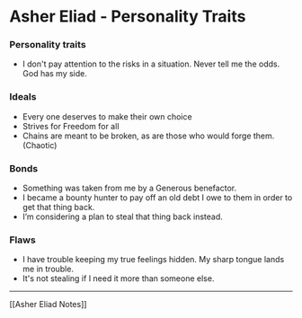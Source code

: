 

# Asher Eliad - Personality Traits

### Personality traits
-   I don't pay attention to the risks in a situation. Never tell me the odds. God has my side. 
  

### Ideals
-   Every one deserves to make their own choice
-   Strives for Freedom for all
-   Chains are meant to be broken, as are those who would forge them. (Chaotic)
  

### Bonds
-   Something was taken from me by a Generous benefactor. 
-   I became a bounty hunter to pay off an old debt I owe to them in order to get that thing back. 
-   I’m considering a plan to steal that thing back instead. 

  
### Flaws
-   I have trouble keeping my true feelings hidden. My sharp tongue lands me in trouble.
-   It's not stealing if I need it more than someone else.


---
[[Asher Eliad Notes]]